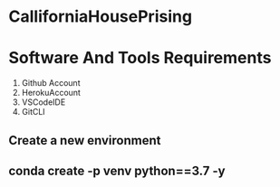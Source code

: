 # CalliforniaHousePrising

# Software And Tools Requirements
1. Github Account
2. HerokuAccount
3. VSCodeIDE
4. GitCLI

Create a new environment
--------------------------
conda create -p venv python==3.7 -y
--------------------------------------